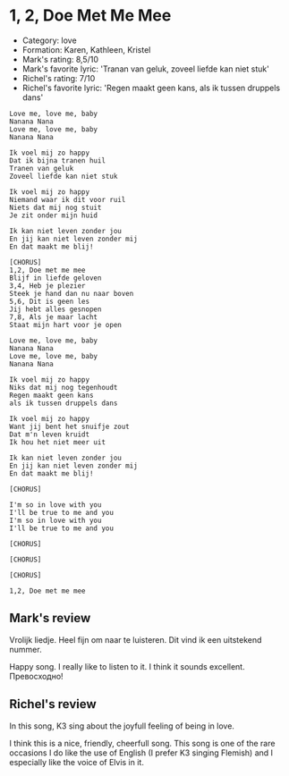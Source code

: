 # 1, 2, Doe Met Me Mee

 * Category: love
 * Formation: Karen, Kathleen, Kristel
 * Mark's rating: 8,5/10
 * Mark's  favorite lyric: 'Tranan van geluk, zoveel liefde kan niet stuk'
 * Richel's rating: 7/10
 * Richel's favorite lyric: 'Regen maakt geen kans, als ik tussen druppels dans'

```
Love me, love me, baby
Nanana Nana
Love me, love me, baby
Nanana Nana

Ik voel mij zo happy
Dat ik bijna tranen huil
Tranen van geluk
Zoveel liefde kan niet stuk

Ik voel mij zo happy
Niemand waar ik dit voor ruil
Niets dat mij nog stuit
Je zit onder mijn huid

Ik kan niet leven zonder jou
En jij kan niet leven zonder mij
En dat maakt me blij!

[CHORUS]
1,2, Doe met me mee
Blijf in liefde geloven
3,4, Heb je plezier
Steek je hand dan nu naar boven
5,6, Dit is geen les
Jij hebt alles gesnopen
7,8, Als je maar lacht
Staat mijn hart voor je open

Love me, love me, baby
Nanana Nana
Love me, love me, baby
Nanana Nana

Ik voel mij zo happy
Niks dat mij nog tegenhoudt
Regen maakt geen kans
als ik tussen druppels dans

Ik voel mij zo happy
Want jij bent het snuifje zout
Dat m'n leven kruidt
Ik hou het niet meer uit

Ik kan niet leven zonder jou
En jij kan niet leven zonder mij
En dat maakt me blij!

[CHORUS]

I'm so in love with you
I'll be true to me and you
I'm so in love with you
I'll be true to me and you

[CHORUS]

[CHORUS]

[CHORUS]

1,2, Doe met me mee
```

## Mark's review

Vrolijk liedje. Heel fijn om naar te luisteren. Dit vind ik een uitstekend nummer.

Happy song. I really like to listen to it. I think it sounds excellent. Превосходно!

## Richel's review

In this song, K3 sing about the joyfull feeling of being in love.

I think this is a nice, friendly, cheerfull song. This song is one of the rare occasions I do like the use of English (I prefer K3 singing Flemish) 
and I especially like the voice of Elvis in it.
